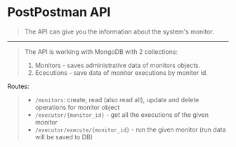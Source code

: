 # PostPostman API
> The API can give you the information about the system's monitor.
***
> The API is working with MongoDB with 2 collections:
> 1. Monitors - saves administrative data of monitors objects.
> 2. Ececutions  - save data of monitor executions by monitor id.

Routes:
> * `/monitors`:
create, read (also read all), update and delete operations for monitor object
> * `/executor/{monitor_id}` - get all the executions of the given monitor
> * `/executor/execute/{monitor_id}` - run the given monitor (run data will be saved to DB)
